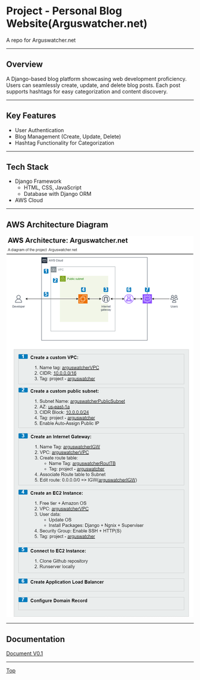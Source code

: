 # Project - Personal Blog Website(Arguswatcher.net)

A repo for Arguswatcher.net

---

## Overview

A Django-based blog platform showcasing web development proficiency. Users can seamlessly create, update, and delete blog posts. Each post supports hashtags for easy categorization and content discovery.

---

## Key Features

- User Authentication
- Blog Management (Create, Update, Delete)
- Hashtag Functionality for Categorization

---

## Tech Stack

- Django Framework
  - HTML, CSS, JavaScript
  - Database with Django ORM
- AWS Cloud

---

## AWS Architecture Diagram

![diagram](./diagram/arguswatcher_v0.1.png)

---

## Documentation

[Document V0.1](./doc/tech_doc_v0.1.md)

---

[Top](#project---personal-blog-websitearguswatchernet)
